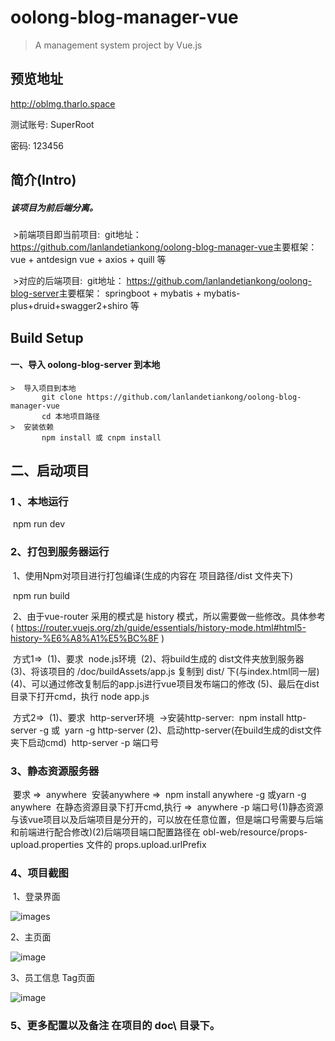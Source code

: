# oolong-blog-manager-vue

> A management system project by Vue.js



## 预览地址

http://oblmg.tharlo.space

测试账号: SuperRoot

密码: 123456

## 简介(Intro)

##### 该项目为前后端分离。
​	>前端项目即当前项目:
​    		git地址： https://github.com/lanlandetiankong/oolong-blog-manager-vue
​    		主要框架： vue + antdesign vue + axios + quill  等

​	>对应的后端项目:
​    		git地址： https://github.com/lanlandetiankong/oolong-blog-server
​    		主要框架： springboot + mybatis + mybatis-plus+druid+swagger2+shiro 等
## Build Setup

#### 一、导入 oolong-blog-server 到本地

	>​	导入项目到本地
	​		git clone https://github.com/lanlandetiankong/oolong-blog-manager-vue
	​		cd 本地项目路径
	>​	安装依赖
	​		npm install 或 cnpm install

## 二、启动项目

### 1 、本地运行

​	npm run dev

### 2、打包到服务器运行

​	1、使用Npm对项目进行打包编译(生成的内容在 项目路径/dist 文件夹下)

​		npm run build

​	2、由于vue-router 采用的模式是 history 模式，所以需要做一些修改。具体参考( https://router.vuejs.org/zh/guide/essentials/history-mode.html#html5-history-%E6%A8%A1%E5%BC%8F )

​			方式1=>
​    			(1)、要求
​    				node.js环境
​    			(2)、将build生成的 dist文件夹放到服务器
​    			(3)、将该项目的 /doc/buildAssets/app.js 复制到 dist/ 下(与index.html同一层)
​    			(4)、可以通过修改复制后的app.js进行vue项目发布端口的修改
​    			(5)、最后在dist目录下打开cmd，执行    node app.js

​			方式2=>
​    			(1)、要求
​    				http-server环境
​    				  ->安装http-server:
​        				npm install http-server -g  或
​        				yarn -g http-server
​    			(2)、启动http-server(在build生成的dist文件夹下启动cmd)
​              		http-server -p 端口号

### 3、静态资源服务器
​			要求 =>
​    				anywhere
​    		安装anywhere =>
​            		npm install anywhere -g  或
​            		yarn -g anywhere
​    		在静态资源目录下打开cmd,执行 =>
​        			anywhere -p 端口号
​        			(1)静态资源与该vue项目以及后端项目是分开的，可以放在任意位置，但是端口号需要与后端和前端进行配合修改)
​        			(2)后端项目端口配置路径在 obl-web/resource/props-upload.properties 文件的 props.upload.urlPrefix

### 4、项目截图

​	1、登录界面

![images](https://github.com/lanlandetiankong/oolong-blog--manager-vue/blob/master/md_images/image-20200307215347922.png)

2、主页面

![image](https://github.com/lanlandetiankong/oolong-blog--manager-vue/blob/master/md_images/image-20200307215508375.png)

3、员工信息 Tag页面

![image](https://github.com/lanlandetiankong/oolong-blog--manager-vue/blob/master/md_images/image-20200307215552430.png)

### 5、更多配置以及备注 在项目的 doc\ 目录下。
